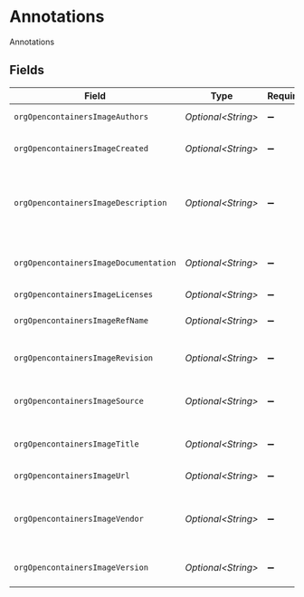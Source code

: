 # Annotations

Annotations


## Fields

| Field                                                            | Type                                                             | Required                                                         | Description                                                      |
| ---------------------------------------------------------------- | ---------------------------------------------------------------- | ---------------------------------------------------------------- | ---------------------------------------------------------------- |
| `orgOpencontainersImageAuthors`                                  | *Optional\<String>*                                              | :heavy_minus_sign:                                               | The authors of the image                                         |
| `orgOpencontainersImageCreated`                                  | *Optional\<String>*                                              | :heavy_minus_sign:                                               | The time the image was created                                   |
| `orgOpencontainersImageDescription`                              | *Optional\<String>*                                              | :heavy_minus_sign:                                               | Human-readable description of the software packaged in the image |
| `orgOpencontainersImageDocumentation`                            | *Optional\<String>*                                              | :heavy_minus_sign:                                               | The documentation URL of the image                               |
| `orgOpencontainersImageLicenses`                                 | *Optional\<String>*                                              | :heavy_minus_sign:                                               | N/A                                                              |
| `orgOpencontainersImageRefName`                                  | *Optional\<String>*                                              | :heavy_minus_sign:                                               | Name of the reference for a target                               |
| `orgOpencontainersImageRevision`                                 | *Optional\<String>*                                              | :heavy_minus_sign:                                               | Source control revision identifier                               |
| `orgOpencontainersImageSource`                                   | *Optional\<String>*                                              | :heavy_minus_sign:                                               | The URL to get source code for building the image                |
| `orgOpencontainersImageTitle`                                    | *Optional\<String>*                                              | :heavy_minus_sign:                                               | Human-readable title of the image                                |
| `orgOpencontainersImageUrl`                                      | *Optional\<String>*                                              | :heavy_minus_sign:                                               | The URL of the image                                             |
| `orgOpencontainersImageVendor`                                   | *Optional\<String>*                                              | :heavy_minus_sign:                                               | Name of the distributing entity, organization or individual.     |
| `orgOpencontainersImageVersion`                                  | *Optional\<String>*                                              | :heavy_minus_sign:                                               | The version of the packaged software                             |